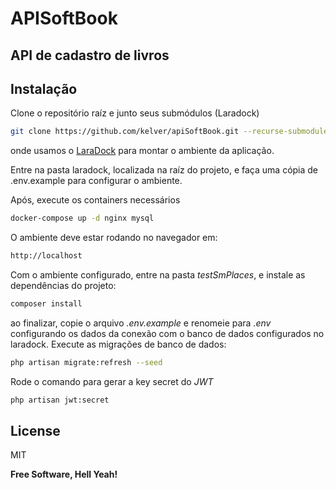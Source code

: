 # APISoftBook
## API de cadastro de livros
## Instalação

Clone o repositório raíz e junto seus submódulos (Laradock)
```sh
git clone https://github.com/kelver/apiSoftBook.git --recurse-submodules
```
onde usamos o [LaraDock](http://laradock.io/) para montar o ambiente da aplicação.

Entre na pasta laradock, localizada na raíz do projeto, e faça uma cópia de .env.example para configurar o ambiente.

Após, execute os containers necessários
```sh
docker-compose up -d nginx mysql
```
O ambiente deve estar rodando no navegador em:
```sh
http://localhost
```

Com o ambiente configurado, entre na pasta _testSmPlaces_, e instale as dependências do projeto:
```sh
composer install
```
ao finalizar, copie o arquivo _.env.example_ e renomeie para _.env_ configurando os dados da conexão com o banco de dados configurados no laradock.
Execute as migrações de banco de dados:
```sh
php artisan migrate:refresh --seed
```

Rode o comando para gerar a key secret do _JWT_
```sh
php artisan jwt:secret
```

## License

MIT

**Free Software, Hell Yeah!**
